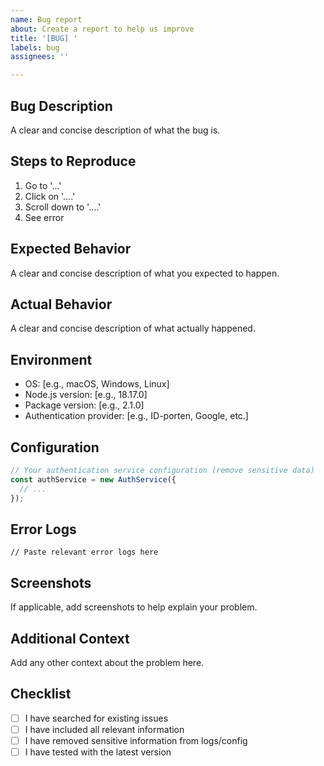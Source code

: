 ```yaml
---
name: Bug report
about: Create a report to help us improve
title: '[BUG] '
labels: bug
assignees: ''

---
```


## Bug Description
A clear and concise description of what the bug is.

## Steps to Reproduce
1. Go to '...'
2. Click on '....'
3. Scroll down to '....'
4. See error

## Expected Behavior
A clear and concise description of what you expected to happen.

## Actual Behavior
A clear and concise description of what actually happened.

## Environment
- OS: [e.g., macOS, Windows, Linux]
- Node.js version: [e.g., 18.17.0]
- Package version: [e.g., 2.1.0]
- Authentication provider: [e.g., ID-porten, Google, etc.]

## Configuration
```typescript
// Your authentication service configuration (remove sensitive data)
const authService = new AuthService({
  // ...
});
```

## Error Logs
```
// Paste relevant error logs here
```

## Screenshots
If applicable, add screenshots to help explain your problem.

## Additional Context
Add any other context about the problem here.

## Checklist
- [ ] I have searched for existing issues
- [ ] I have included all relevant information
- [ ] I have removed sensitive information from logs/config
- [ ] I have tested with the latest version